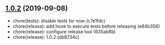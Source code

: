 ## [1.0.2](https://github.com/altvrd/altvrd/compare/v1.0.2-0...v1.0.2) (2019-09-08)

- chore(tests): disable tests for now (c7e1fdc)
- chore(release): add hook to execute tests before releasing (e84b358)
- chore(release): configure release tool (635ab6b)
- chore(release): 1.0.2 (db8734c)
